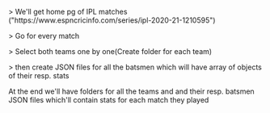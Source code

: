 <p> > We'll get home pg of IPL matches ("https://www.espncricinfo.com/series/ipl-2020-21-1210595") </p>
<p> > Go for every match </p>
<p> > Select both teams one by one(Create folder for each team) </p>
<p> > then create JSON files for all the batsmen which will have array of objects of their resp. stats </p>
<p></p>
<p>At the end we'll have folders for all the teams and and their resp. batsmen JSON files which'll contain stats for each match they played</p>
<p></p>